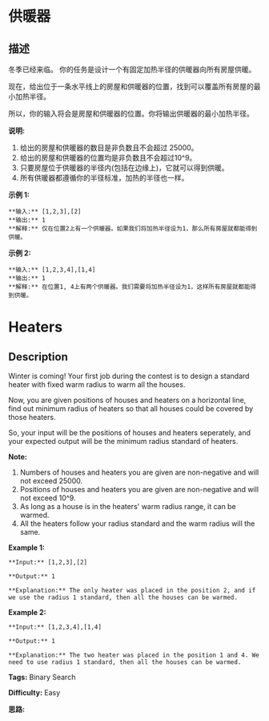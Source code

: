 # 供暖器

## 描述

冬季已经来临。 你的任务是设计一个有固定加热半径的供暖器向所有房屋供暖。

现在，给出位于一条水平线上的房屋和供暖器的位置，找到可以覆盖所有房屋的最小加热半径。

所以，你的输入将会是房屋和供暖器的位置。你将输出供暖器的最小加热半径。

**说明:**

  1. 给出的房屋和供暖器的数目是非负数且不会超过 25000。
  2. 给出的房屋和供暖器的位置均是非负数且不会超过10^9。
  3. 只要房屋位于供暖器的半径内(包括在边缘上)，它就可以得到供暖。
  4. 所有供暖器都遵循你的半径标准，加热的半径也一样。

**示例 1:**

    
    
    **输入:** [1,2,3],[2]
    **输出:** 1
    **解释:** 仅在位置2上有一个供暖器。如果我们将加热半径设为1，那么所有房屋就都能得到供暖。
    

**示例 2:**

    
    
    **输入:** [1,2,3,4],[1,4]
    **输出:** 1
    **解释:** 在位置1, 4上有两个供暖器。我们需要将加热半径设为1，这样所有房屋就都能得到供暖。
    



# Heaters

## Description



Winter is coming! Your first job during the contest is to design a standard heater with fixed warm radius to warm all the houses.

Now, you are given positions of houses and heaters on a horizontal line, find out minimum radius of heaters so that all houses could be covered by those heaters.

So, your input will be the positions of houses and heaters seperately, and your expected output will be the minimum radius standard of heaters.

**Note:**

  1. Numbers of houses and heaters you are given are non-negative and will not exceed 25000.
  2. Positions of houses and heaters you are given are non-negative and will not exceed 10^9.
  3. As long as a house is in the heaters' warm radius range, it can be warmed.
  4. All the heaters follow your radius standard and the warm radius will the same.



**Example 1:**

    
    
    **Input:** [1,2,3],[2]
    **Output:** 1
    **Explanation:** The only heater was placed in the position 2, and if we use the radius 1 standard, then all the houses can be warmed.
    



**Example 2:**

    
    
    **Input:** [1,2,3,4],[1,4]
    **Output:** 1
    **Explanation:** The two heater was placed in the position 1 and 4. We need to use radius 1 standard, then all the houses can be warmed.
    




**Tags:** Binary Search

**Difficulty:** Easy

**思路:**
